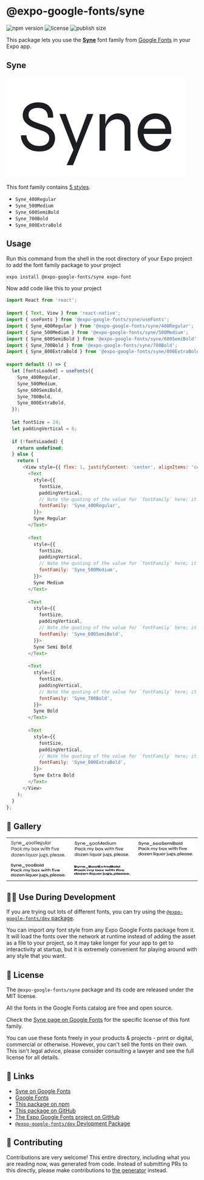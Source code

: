 # @expo-google-fonts/syne

![npm version](https://flat.badgen.net/npm/v/@expo-google-fonts/syne)
![license](https://flat.badgen.net/github/license/expo/google-fonts)
![publish size](https://flat.badgen.net/packagephobia/install/@expo-google-fonts/syne)

This package lets you use the [**Syne**](https://fonts.google.com/specimen/Syne) font family from [Google Fonts](https://fonts.google.com/) in your Expo app.

## Syne

![Syne](./font-family.png)

This font family contains [5 styles](#-gallery).

- `Syne_400Regular`
- `Syne_500Medium`
- `Syne_600SemiBold`
- `Syne_700Bold`
- `Syne_800ExtraBold`

## Usage

Run this command from the shell in the root directory of your Expo project to add the font family package to your project
```sh
expo install @expo-google-fonts/syne expo-font
```

Now add code like this to your project
```js
import React from 'react';

import { Text, View } from 'react-native';
import { useFonts } from '@expo-google-fonts/syne/useFonts';
import { Syne_400Regular } from '@expo-google-fonts/syne/400Regular';
import { Syne_500Medium } from '@expo-google-fonts/syne/500Medium';
import { Syne_600SemiBold } from '@expo-google-fonts/syne/600SemiBold';
import { Syne_700Bold } from '@expo-google-fonts/syne/700Bold';
import { Syne_800ExtraBold } from '@expo-google-fonts/syne/800ExtraBold';

export default () => {
  let [fontsLoaded] = useFonts({
    Syne_400Regular,
    Syne_500Medium,
    Syne_600SemiBold,
    Syne_700Bold,
    Syne_800ExtraBold,
  });

  let fontSize = 24;
  let paddingVertical = 6;

  if (!fontsLoaded) {
    return undefined;
  } else {
    return (
      <View style={{ flex: 1, justifyContent: 'center', alignItems: 'center' }}>
        <Text
          style={{
            fontSize,
            paddingVertical,
            // Note the quoting of the value for `fontFamily` here; it expects a string!
            fontFamily: 'Syne_400Regular',
          }}>
          Syne Regular
        </Text>

        <Text
          style={{
            fontSize,
            paddingVertical,
            // Note the quoting of the value for `fontFamily` here; it expects a string!
            fontFamily: 'Syne_500Medium',
          }}>
          Syne Medium
        </Text>

        <Text
          style={{
            fontSize,
            paddingVertical,
            // Note the quoting of the value for `fontFamily` here; it expects a string!
            fontFamily: 'Syne_600SemiBold',
          }}>
          Syne Semi Bold
        </Text>

        <Text
          style={{
            fontSize,
            paddingVertical,
            // Note the quoting of the value for `fontFamily` here; it expects a string!
            fontFamily: 'Syne_700Bold',
          }}>
          Syne Bold
        </Text>

        <Text
          style={{
            fontSize,
            paddingVertical,
            // Note the quoting of the value for `fontFamily` here; it expects a string!
            fontFamily: 'Syne_800ExtraBold',
          }}>
          Syne Extra Bold
        </Text>
      </View>
    );
  }
};

```

## 🔡 Gallery


||||
|-|-|-|
|![Syne_400Regular](./Syne_400Regular.ttf.png)|![Syne_500Medium](./Syne_500Medium.ttf.png)|![Syne_600SemiBold](./Syne_600SemiBold.ttf.png)||
|![Syne_700Bold](./Syne_700Bold.ttf.png)|![Syne_800ExtraBold](./Syne_800ExtraBold.ttf.png)|||


## 👩‍💻 Use During Development

If you are trying out lots of different fonts, you can try using the [`@expo-google-fonts/dev` package](https://github.com/expo/google-fonts/tree/master/font-packages/dev#readme).

You can import *any* font style from any Expo Google Fonts package from it. It will load the fonts
over the network at runtime instead of adding the asset as a file to your project, so it may take longer
for your app to get to interactivity at startup, but it is extremely convenient
for playing around with any style that you want.

## 📖 License

The `@expo-google-fonts/syne` package and its code are released under the MIT license.

All the fonts in the Google Fonts catalog are free and open source.

Check the [Syne page on Google Fonts](https://fonts.google.com/specimen/Syne) for the specific license of this font family.

You can use these fonts freely in your products & projects - print or digital, commercial or otherwise. However, you can't sell the fonts on their own. This isn't legal advice, please consider consulting a lawyer and see the full license for all details.

## 🔗 Links

- [Syne on Google Fonts](https://fonts.google.com/specimen/Syne)
- [Google Fonts](https://fonts.google.com/)
- [This package on npm](https://www.npmjs.com/package/@expo-google-fonts/syne)
- [This package on GitHub](https://github.com/expo/google-fonts/tree/master/font-packages/syne)
- [The Expo Google Fonts project on GitHub](https://github.com/expo/google-fonts)
- [`@expo-google-fonts/dev` Devlopment Package](https://github.com/expo/google-fonts/tree/master/font-packages/dev)

## 🤝 Contributing

Contributions are very welcome! This entire directory, including what you are reading now, was generated from code. Instead of submitting PRs to this directly, please make contributions to [the generator](https://github.com/expo/google-fonts/tree/master/packages/generator) instead.
